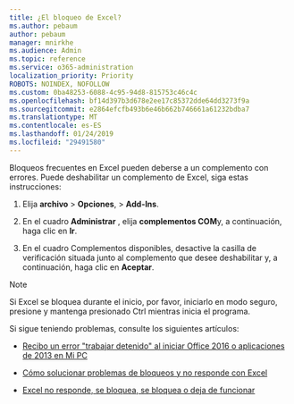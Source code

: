 ```yaml
---
title: ¿El bloqueo de Excel?
ms.author: pebaum
author: pebaum
manager: mnirkhe
ms.audience: Admin
ms.topic: reference
ms.service: o365-administration
localization_priority: Priority
ROBOTS: NOINDEX, NOFOLLOW
ms.custom: 0ba48253-6088-4c95-94d8-815753c46c4c
ms.openlocfilehash: bf14d397b3d678e2ee17c85372dde64dd3273f9a
ms.sourcegitcommit: e2864efcfb493b6e46b662b746661a61232bdba7
ms.translationtype: MT
ms.contentlocale: es-ES
ms.lasthandoff: 01/24/2019
ms.locfileid: "29491580"
---
```

Bloqueos frecuentes en Excel pueden deberse a un complemento con errores. Puede deshabilitar un complemento de Excel, siga estas instrucciones:
  
1. Elija **archivo** \> **Opciones**, \> **Add-Ins**.
    
2. En el cuadro **Administrar** , elija **complementos COM**y, a continuación, haga clic en **Ir**.
    
3. En el cuadro Complementos disponibles, desactive la casilla de verificación situada junto al complemento que desee deshabilitar y, a continuación, haga clic en **Aceptar**.
    
> [!NOTE]
> Si Excel se bloquea durante el inicio, por favor, iniciarlo en modo seguro, presione y mantenga presionado Ctrl mientras inicia el programa. 
  
Si sigue teniendo problemas, consulte los siguientes artículos:
  
- [Recibo un error "trabajar detenido" al iniciar Office 2016 o aplicaciones de 2013 en Mi PC](https://support.office.com/article/52bd7985-4e99-4a35-84c8-2d9b8301a2fa.aspx)
    
- [Cómo solucionar problemas de bloqueos y no responde con Excel](https://support.microsoft.com/en-us/help/2758592/how-to-troubleshoot-crashing-and-not-responding-issues-with-excel)
    
- [Excel no responde, se bloquea, se bloquea o deja de funcionar](https://support.office.com/article/37e7d3c9-9e84-40bf-a805-4ca6853a1ff4.aspx)
    
